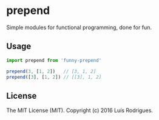 # prepend

Simple modules for functional programming, done for fun.

## Usage

```javascript
import prepend from 'funny-prepend'

prepend(3, [1, 2])   // [3, 1, 2]
prepend([3], [1, 2]) // [[3], 1, 2]
```

## License

The MIT License (MIT). Copyright (c) 2016 Luís Rodrigues.
